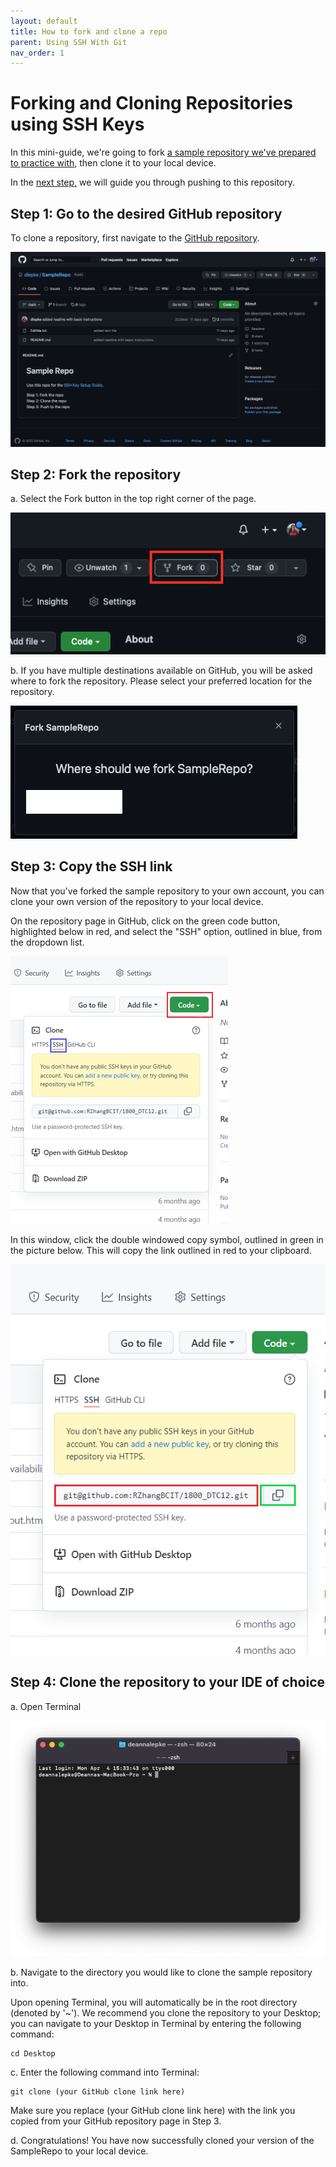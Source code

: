 ```yaml
---
layout: default
title: How to fork and clone a repo
parent: Using SSH With Git
nav_order: 1
---
```


# Forking and Cloning Repositories using SSH Keys

In this mini-guide, we're going to fork [a sample repository we've prepared to practice with](https://github.com/dlepke/SampleRepo), then clone it to your local device.  

In the [next step,](https://dlepke.github.io/Deanna-Wilson-Ray/docs/UsingSSHWithGit/pushgit/) we will guide you through pushing to this repository.

## Step 1: Go to the desired GitHub repository
To clone a repository, first navigate to the [GitHub repository](https://github.com/dlepke/SampleRepo).

![An image of a sample repository hosted on Github](../../assets/images/github_sample_repo.png)

## Step 2: Fork the repository
a. Select the Fork button in the top right corner of the page.

![An image of the "Fork" button on the sample repository](../../assets/images/github_fork.png)

b. If you have multiple destinations available on GitHub, you will be asked where to fork the repository. Please select your preferred location for the repository.

![An image of the pop-up window shown when forking a repository on Github](../../assets/images/github_fork_where.png)

## Step 3: Copy the SSH link
Now that you've forked the sample repository to your own account, you can clone your own version of the repository to your local device.

On the repository page in GitHub, click on the green code button, highlighted below in red, and select the "SSH" option, outlined in blue, from the dropdown list.

![An annotated image showing the SSH Option for cloning a git repository](../../assets/images/SSH_option.png)

In this window, click the double windowed copy symbol, outlined in green in the picture below. This will copy the link outlined in red to your clipboard.

![An annotated image of the button used for copying repository links for cloning git repositories](../../assets/images/copy_github_link.png)

## Step 4: Clone the repository to your IDE of choice
a. Open Terminal

![An image of a new terminal window](../../assets/images/Terminal-start.png)

b. Navigate to the directory you would like to clone the sample repository into.

Upon opening Terminal, you will automatically be in the root directory (denoted by '~'). We recommend you clone the repository to your Desktop; you can navigate to your Desktop in Terminal by entering the following command:

```
cd Desktop
```

c. Enter the following command into Terminal:

```
git clone (your GitHub clone link here)
```

Make sure you replace (your GitHub clone link here) with the link you copied from your GitHub repository page in Step 3. 

d. Congratulations! You have now successfully cloned your version of the SampleRepo to your local device.


